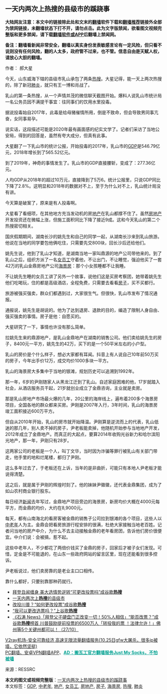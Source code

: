  <h2>一天内两次上热搜的县级市的蹊跷事</h2> <p class="notice"><b>大陆网友注意：本文中的链接除此处和文末的<a href="https://github.com/bannedbook/fanqiang" >翻墙</a>软件下载和<a href="https://github.com/killgcd/justmysocks/blob/master/README.md">翻墙推荐</a>链接外全部为禁网链接，未翻墙状态下打不开，请勿点击。此为文字版禁闻，欲看图文视频完整版和更多禁闻，请下载<a href="https://github.com/bannedbook/fanqiang">翻墙软件或APP</a>后翻墙上禁闻网。</p><p>备注：翻墙看新闻非常安全，翻墙以真实身份发表敏感言论有一定风险，但只看不说则没有任何风险，翻的人太多，政府管不过来，也不管。信息自由是天赋人权，请放心大胆的翻墙。</b></p>  <div class="entry"> <p>作者： 郝大星</p> <p>今天，山东威海下辖的县级市乳山承包了两条<a href="https://www.bannedbook.org/bnews/tag/%E7%83%AD%E6%90%9C/" class="st_tag internal_tag" rel="tag" title="标签 热搜 下的日志">热搜</a>。大星记得，能一天上两次热搜的，除了新冠<a href="https://www.bannedbook.org/bnews/tag/%e8%82%ba%e7%82%8e/" class="st_tag internal_tag" rel="tag" title="标签 肺炎 下的日志">肺炎</a>，就只有王一博和肖战了。</p> <p>乳山的第一条热搜，从一个声情并茂的微信聊天截图开始。爆料人说乳山市统计局一名公务员因不满提干事宜：往同事们的饮用水里投毒。</p> <p>据说投毒始自2017年，此毒是给母猪催情所用，倒是不致命，但会导致男同事亢奋，女同事易孕。</p> <p>说实话，这段描述可能是2020年最有画面感的纪实文学了。记者们采访了当地公安局，得到的回答是，虽然有夸大成分，但真有此事。</p> <p>大星翻了一下乳山市的统计公报，开始投毒的2017年，乳山市的<a href="https://www.bannedbook.org/bnews/tag/gdp/" class="st_tag internal_tag" rel="tag" title="标签 GDP 下的日志">GDP</a>是546.79亿元，2018年增长到了565.52亿元。</p> <p>到了2019年，神奇的事情发生了。乳山市的GDP直接腰斩，变成了：277.36亿元。</p>  <p>人均GDP从2018年的超过10万元，直接降到了5万6。统计公报里，只说GDP同比下降了2.8%。这明显和2018年的数据对不上，至于为什么对不上，乳山统计局没有讲。</p> <p>今天算是破案了，原来是有人投毒啊。</p> <p>大星看了看细项，在其他地方充当发动机的房<a href="https://www.bannedbook.org/bnews/tag/%e5%9c%b0%e4%ba%a7/" class="st_tag internal_tag" rel="tag" title="标签 地产 下的日志">地产</a>在乳山都撑不住了。虽然<a href="https://www.bannedbook.org/bnews/tag/%e6%88%bf%e5%9c%b0%e4%ba%a7/" class="st_tag internal_tag" rel="tag" title="标签 房地产 下的日志">房地产</a>开发投资还在微幅上涨，但施工面积同比下降了接近9成。这和今天乳山的第二个热搜密切相关。</p> <p>国庆假期期间，湖南长沙的姚先生和自己的同学一起，从湖南长沙来到乳山旅游。他说在当地的同学要包他俩吃住，只需要先交800块，回长沙后还给他们。</p> <p>姚先生说，他到了乳山才知道，是湖南当地一家叫鼎源的地产公司带他来的。到了乳山之后，组织方派了一名<a href="https://www.bannedbook.org/bnews/tag/%E5%A5%B3%E5%91%98%E5%B7%A5/" class="st_tag internal_tag" rel="tag" title="标签 女员工 下的日志">女员工</a>守着他，不让出门，不让睡觉，强迫他买了一套42万的乳山金鼎房地产公司<a href="https://www.bannedbook.org/bnews/tag/%E6%B5%B7%E6%99%AF%E6%88%BF/" class="st_tag internal_tag" rel="tag" title="标签 海景房 下的日志">海景房</a>：那个小女孩睡都不让我睡。</p> <p>不让姚先生睡的女员工讲了另外一个故事，说他们这是买房考察团，她带着姚先生他们吃喝玩，住的都是高级酒店，全程免费，只需要去看看<a href="https://www.bannedbook.org/bnews/tag/%e6%88%bf%e5%ad%90/" class="st_tag internal_tag" rel="tag" title="标签 房子 下的日志">房子</a>，买不买都行。</p> <p>旅游被强买强卖，群众们都遇到过，大家很生气。但很快，乳山市发布了情况通报。</p>  <p>通报说，姚先生是胡说的。他为了达到退房、退款的目的，编造了限制人身自由、强买强卖的事情。房子是他：自愿买的。</p> <p>大星研究了一下，事情也许没有那么简单。</p> <p>拉姚先生来的鼎源地产，是乳山金鼎地产在湖南的销售公司。他们卖给姚先生的房子，8400元一平方，姚先生的42万，买下的是一个50平米左右的小户型。</p> <p>乳山的房价是个什么样子，想必大家都有耳闻。抖音上有人说自己10年前50万买的房子，今年出手价12万，成交均价1000多块一平方。</p> <p>乳山的海景房大多集中于当地的银滩，规划历史可以追溯到1992年。</p> <p>那一年，6岁的尹刚随家人从黑龙江迁到了乳山。自述家庭困难的他，17岁就踏入社会，从酒店服务员干起，21岁就创业成立了金鼎咨询，主业就是卖房。</p> <p>那是乳山房地产市场最火爆的几年，20公里的海岸线上，遍布着200多个海景房项目，全国各地的群众都来买房。尹刚是2007年入行，3年时间，乳山的海景房竣工面积接近600万平方。</p>  <p>但自从2010年开始，乳山的房市就开始降温。尹刚算是逆流而上的代表，乳山低迷的那几年，别人卖不掉的房子，尹老板能卖掉，他随机开始参与当地地产开发，2012年成立了金鼎地产。而真正的大起点，要算2014年收购光谷新力和哈尔滨阳光地产，那一年，尹刚只有28岁。</p> <p>这两家公司的老板是一个人，叫丁文华，当时因为诈骗等罪行被乳山有关部门带走，他手里的地和烂尾楼，都归了尹刚。</p> <p>这么多年过去了，于老板还在上诉，当年的是非曲折，可能只有本地人尹老板才能说得清楚。</p> <p>这之后，就是属于尹刚的辉煌时刻了。他的妹妹尹徽徽，还代表金鼎集团，成为了如山农村商业银行股东。</p> <p>每日经济<span class='wp_keywordlink_affiliate'><a href="https://www.bannedbook.org/" title="新闻">新闻</a></span>去年写过，金鼎地产项目旁边的海景房，新房均价大概在4000元每平方，而金鼎的均价，大约在8,9000元。</p> <p>每天，都有山南海北的看房客被金鼎的销售子公司拉到银滩的各个项目，这些人以<a href="https://www.bannedbook.org/bnews/tag/%E4%B8%AD%E8%80%81%E5%B9%B4/" class="st_tag internal_tag" rel="tag" title="标签 中老年 下的日志">中老年</a>人为主。金鼎会把看房旅游行程安排的很满，杜绝大家接触当地老百姓。记者问当地的房产中介，为什么不去主动接触金鼎的老年看房团，告诉他们房价很便宜。中介们说：会被搞，惹不起。</p> <p>这些中老年人，不少都花了两倍价钱买了金鼎的房子，回家后才被子女们发现。可惜，定金是不可能退的，在山东一些政府网站的留言区里，现在还能看到很多控诉。</p>  <p>尹老板说过，他们卖房靠的是老业主口口相传。</p> <p>靠什么都好，只要别靠那种药就行。</p> <ul class='op-related-articles' title='相关阅读'> <li><a href='https://www.bannedbook.org/bnews/bannedvideo/20201028/1421818.html' target='_blank'>拜登丑闻缠身 美大选情势逆转“可更改投票吗”成谷歌<b>热搜</b></a></li> <li><a href='https://www.bannedbook.org/bnews/ssgc/20201028/1421815.html' target='_blank'>一天内两次上<b>热搜</b>的县级市</a></li> <li><a href='https://www.bannedbook.org/bnews/bannedvideo/20201028/1421500.html' target='_blank'>改投川普？“如何更改投票”成谷歌<b>热搜</b></a></li> <li><a href='https://www.bannedbook.org/bnews/cbnews/20201028/1421495.html' target='_blank'>“我可以更改选票吗？”上谷歌<b>热搜</b></a></li> <li><a href='https://www.bannedbook.org/bnews/bannedvideo/20201028/1421416.html' target='_blank'>《石涛 News》「拜登父子硬盘门正改变一切！50%人相信」“能否改票？”成谷歌<b>热搜</b>榜首 川普鼓励提前投票的6500万人「转投我的票 ！法律允许！」佛州等5个关键州都可以！（27/10）</a></li> </ul> <p class="texttj"> <a href="https://www.bannedbook.org/forum23/topic22702.html" target="_blank">V2ray机场-安全可靠经济 高速无限流量翻墙服务(10.25日gfw大屠杀，很多ip被墙，它依然坚挺)</a><br/> <a href="https://github.com/bannedbook/fanqiang/wiki/%E7%A6%81%E9%97%BB%E7%BD%91%E5%AE%89%E5%8D%93%E7%BF%BB%E5%A2%99%E6%96%B0%E9%97%BBAPP" target="_blank">PC翻墙、安卓VPN翻墙APP</a>、<span onclick="window.open('https://github.com/killgcd/justmysocks/blob/master/README.md')" style="font-weight:bold;color:#00A191;cursor:pointer;text-decoration:underline;outline:none">AD：搬瓦工官方翻墙服务Just My Socks，不怕被墙</span></p><p> 来源：RESSRC </p><a name='sharetosocial'></a>       <div><b>本文的图文或视频完整版</b>：<a href='https://www.bannedbook.org/bnews/comments/20201029/1422209.html'>一天内两次上热搜的县级市的蹊跷事</a></div>  </div><!--END ENTRY--> <div class="postfooter"> <div>本文标签：<a href="https://www.bannedbook.org/bnews/tag/gdp/" rel="tag">GDP</a>, <a href="https://www.bannedbook.org/bnews/tag/%E4%B8%AD%E8%80%81%E5%B9%B4/" rel="tag">中老年</a>, <a href="https://www.bannedbook.org/bnews/tag/%e5%9c%b0%e4%ba%a7/" rel="tag">地产</a>, <a href="https://www.bannedbook.org/bnews/tag/%E5%A5%B3%E5%91%98%E5%B7%A5/" rel="tag">女员工</a>, <a href="https://www.bannedbook.org/bnews/tag/%e6%88%bf%e5%9c%b0%e4%ba%a7/" rel="tag">房地产</a>, <a href="https://www.bannedbook.org/bnews/tag/%e6%88%bf%e5%ad%90/" rel="tag">房子</a>, <a href="https://www.bannedbook.org/bnews/tag/%E6%B5%B7%E6%99%AF%E6%88%BF/" rel="tag">海景房</a>, <a href="https://www.bannedbook.org/bnews/tag/%E7%83%AD%E6%90%9C/" rel="tag">热搜</a>, <a href="https://www.bannedbook.org/bnews/tag/%e8%82%ba%e7%82%8e/" rel="tag">肺炎</a></div>  </div><!--END POSTFOOTER--> 